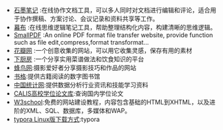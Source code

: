 * [石墨笔记][1] :在线协作文档工具，可以多人同时对文档进行编辑和评论，适合用于协作撰稿、方案讨论、会议记录和资料共享等工作。
* [幕布][2] :在线思维逻辑笔记工具，帮助整理结构化内容，构建清晰的思维逻辑。
* [SmallPDF][3] :An online PDF format file transfer website, provide function such as file edit,compress,format transformat...
* [花瓣网][4] :一个创意收集的网站，可以用它收集灵感，保存有用的素材
* [下厨房][5] :一个分享实用菜谱做法和饮食知识的平台
* [蜂鸟网][6]:摄影爱好者分享摄影技巧和作品的网站
* [书格][7]:提供古籍阅读的数字图书馆
* [中国统计网][8]:提供数据分析行业资讯和技能学习资料
* [CALIS高校学位论文库][9]:查询国内学位论文
* [W3school][10]:免费的网站建设教程，内容包含基础的HTML到XHTML，以及进阶的XML、SQL、数据库，多媒体和WAP。
* [typora Linux版下载方式][11]:typora





[1]:https://shimo.im/
[2]:https://mubu.com/
[3]:https://smallpdf.com/
[4]:http://huaban.com/
[5]:http://www.xiachufang.com/
[6]:http://www.fengniao.com/
[7]:https://shuge.org/
[8]:http://www.itongji.cn/cms/article/index
[9]:http://www.calis.edu.cn/
[10]:http://www.w3school.com.cn/
[11]:http://support.typora.io/Typora-on-Linux/
